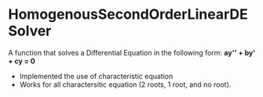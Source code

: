 # HomogenousSecondOrderLinearDESolver
A function that solves a Differential Equation in the following form:
**ay'' + by' + cy = 0**
- Implemented the use of characteristic equation
- Works for all charactersitic equation (2 roots, 1 root, and no root).
